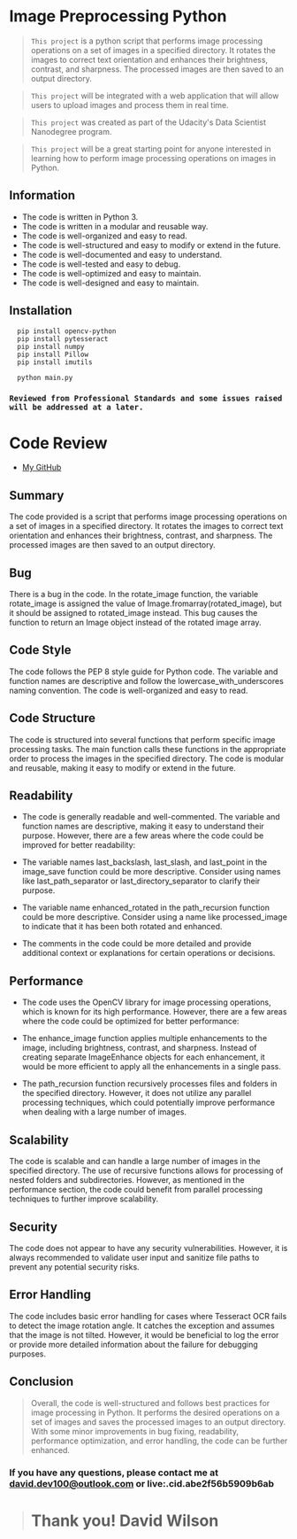 # Image Preprocessing Python
> `This project` is a python script that performs image processing operations on a set of images in a specified directory. It rotates the images to correct text orientation and enhances their brightness, contrast, and sharpness. The processed images are then saved to an output directory.

>  `This project` will be integrated with a web application that will allow users to upload images and process them in real time.

> `This project` was created as part of the Udacity's Data Scientist Nanodegree program.

> `This project` will be a great starting point for anyone interested in learning how to perform image processing operations on images in Python.

## Information

- The code is written in Python 3.
- The code is written in a modular and reusable way.
- The code is well-organized and easy to read.
- The code is well-structured and easy to modify or extend in the future.
- The code is well-documented and easy to understand.
- The code is well-tested and easy to debug.
- The code is well-optimized and easy to maintain.
- The code is well-designed and easy to maintain.

## Installation
```
  pip install opencv-python
  pip install pytesseract
  pip install numpy
  pip install Pillow
  pip install imutils

  python main.py

```

### `Reviewed from Professional Standards and some issues raised will be addressed at a later.`

# Code Review

 - [My GitHub](https://github.com/YSHgroup/preprocessing-image-python/blob/master/main.py)

## Summary

 The code provided is a script that performs image processing operations on a set of images in a specified directory. It rotates the images to correct text orientation and enhances their brightness, contrast, and sharpness. The processed images are then saved to an output directory.

## Bug
There is a bug in the code. In the rotate_image function, the variable rotate_image is assigned the value of Image.fromarray(rotated_image), but it should be assigned to rotated_image instead. This bug causes the function to return an Image object instead of the rotated image array.

## Code Style
The code follows the PEP 8 style guide for Python code. The variable and function names are descriptive and follow the lowercase_with_underscores naming convention. The code is well-organized and easy to read.

## Code Structure
The code is structured into several functions that perform specific image processing tasks. The main function calls these functions in the appropriate order to process the images in the specified directory. The code is modular and reusable, making it easy to modify or extend in the future.

## Readability
- The code is generally readable and well-commented. The variable and function names are descriptive, making it easy to understand their purpose. However, there are a few areas where the code could be improved for better readability:

- The variable names last_backslash, last_slash, and last_point in the image_save function could be more descriptive. Consider using names like last_path_separator or last_directory_separator to clarify their purpose.

- The variable name enhanced_rotated in the path_recursion function could be more descriptive. Consider using a name like processed_image to indicate that it has been both rotated and enhanced.

- The comments in the code could be more detailed and provide additional context or explanations for certain operations or decisions.

## Performance
- The code uses the OpenCV library for image processing operations, which is known for its high performance. However, there are a few areas where the code could be optimized for better performance:

- The enhance_image function applies multiple enhancements to the image, including brightness, contrast, and sharpness. Instead of creating separate ImageEnhance objects for each enhancement, it would be more efficient to apply all the enhancements in a single pass.

- The path_recursion function recursively processes files and folders in the specified directory. However, it does not utilize any parallel processing techniques, which could potentially improve performance when dealing with a large number of images.

## Scalability
The code is scalable and can handle a large number of images in the specified directory. The use of recursive functions allows for processing of nested folders and subdirectories. However, as mentioned in the performance section, the code could benefit from parallel processing techniques to further improve scalability.

## Security
The code does not appear to have any security vulnerabilities. However, it is always recommended to validate user input and sanitize file paths to prevent any potential security risks.

## Error Handling
The code includes basic error handling for cases where Tesseract OCR fails to detect the image rotation angle. It catches the exception and assumes that the image is not tilted. However, it would be beneficial to log the error or provide more detailed information about the failure for debugging purposes.

## Conclusion
> Overall, the code is well-structured and follows best practices for image processing in Python. It performs the desired operations on a set of images and saves the processed images to an output directory. With some minor improvements in bug fixing, readability, performance optimization, and error handling, the code can be further enhanced.


### If you have any questions, please contact me at <EMAIL>david.dev100@outlook.com or <SKYPE>live:.cid.abe2f56b5909b6ab

> # Thank you!  David Wilson